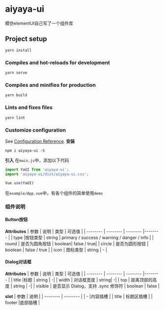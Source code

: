 # aiyaya-ui
模仿elementUI自己写了一个组件库

## Project setup
```
yarn install
```

### Compiles and hot-reloads for development
```
yarn serve
```

### Compiles and minifies for production
```
yarn build
```

### Lints and fixes files
```
yarn lint
```

### Customize configuration
See [Configuration Reference](https://cli.vuejs.org/config/).
**安装**
```shell
npm i aiyaya-ui -S
```

**引入**
在`main.js`中，添加以下代码
```javascript
import YaUI from 'aiyaya-ui';
import 'aiyaya-ui/dist/aiyaya-ui.css';

Vue.use(YaUI)
```
在`example/App.vue`中，有各个组件的简单使用`demo`

### 组件说明
#### Button按钮
**Attributes**
| 参数     | 说明     | 类型     | 可选值    |
| -------- | -------- | -------- |-------- |
| type |按钮类型 | string | primary / success / warning / danger / info  |
| round | 是否为圆角按钮 | boolean| false / true|
| circle | 是否为圆形按钮 | boolean | false / true |
| icon | 图标类型 | string | - |

#### Dialog对话框
**Attributes**
| 参数     | 说明     | 类型     | 可选值    |
| -------- | -------- | -------- |-------- |
| title |标题 | string |  -|
| width | 对话框宽度 | string| -|
| top | 距离顶部的高度 | string | -|
| visible | 是否显示 Dialog，支持 .sync 修饰符 | boolean | false |


**slot**
| 参数     | 说明     | 
| -------- | -------- |
| - |内容插槽 |
| title | 标题区插槽 |
| footer |底部插槽 | 


